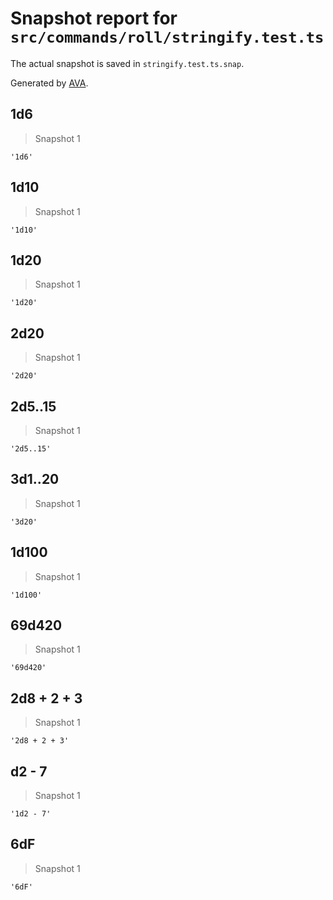 # Snapshot report for `src/commands/roll/stringify.test.ts`

The actual snapshot is saved in `stringify.test.ts.snap`.

Generated by [AVA](https://avajs.dev).

## 1d6

> Snapshot 1

    '1d6'

## 1d10

> Snapshot 1

    '1d10'

## 1d20

> Snapshot 1

    '1d20'

## 2d20

> Snapshot 1

    '2d20'

## 2d5..15

> Snapshot 1

    '2d5..15'

## 3d1..20

> Snapshot 1

    '3d20'

## 1d100

> Snapshot 1

    '1d100'

##   69d420  

> Snapshot 1

    '69d420'

## 2d8 + 2 + 3

> Snapshot 1

    '2d8 + 2 + 3'

## d2 - 7

> Snapshot 1

    '1d2 - 7'

## 6dF

> Snapshot 1

    '6dF'
